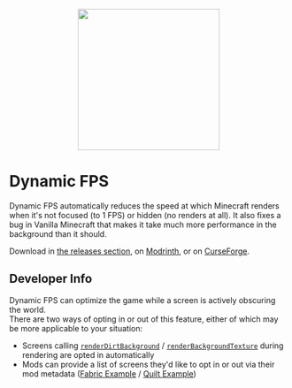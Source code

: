 <p align="center">
	<img width=256px src="GitHub/logo.png" />
</p>

# Dynamic FPS

Dynamic FPS automatically reduces the speed at which Minecraft renders when it's not focused (to 1 FPS) or hidden (no renders at all). It also fixes a bug in Vanilla Minecraft that makes it take much more performance in the background than it should.

Download in [the releases section](https://github.com/juliand665/Dynamic-FPS/releases), on [Modrinth](https://modrinth.com/mod/dynamic-fps), or on [CurseForge](https://www.curseforge.com/minecraft/mc-mods/dynamic-fps).

## Developer Info

Dynamic FPS can optimize the game while a screen is actively obscuring the world.  
There are two ways of opting in or out of this feature, either of which may be more applicable to your situation:

- Screens calling [`renderDirtBackground`](# "Mojang Mappings") / [`renderBackgroundTexture`](# "Quilt Mappings / Yarn") during rendering are opted in automatically
- Mods can provide a list of screens they'd like to opt in or out via their mod metadata ([Fabric Example] / [Quilt Example])

[Fabric Example]: https://gist.github.com/LostLuma/3058c596e15e70671750fe348ff3aff1#file-fabric-mod-json-L42-L49
[Quilt Example]: https://gist.github.com/LostLuma/3058c596e15e70671750fe348ff3aff1#file-quilt-mod-json-L40-L47
